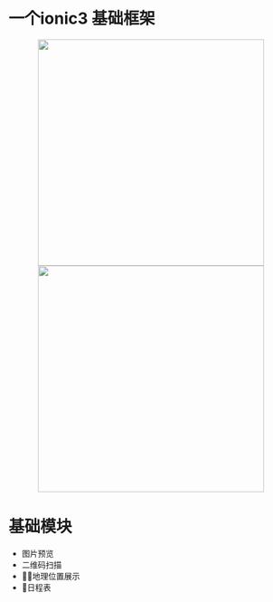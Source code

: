 # 一个ionic3 基础框架

<p align="center">
   <img width="400" src="https://github.com/hwenlong/ionic-demo/blob/master/src/assets/demo/home.png">
   <img width="400" src="https://github.com/hwenlong/ionic-demo/blob/master/src/assets/demo/calendar.png">
</p>

# 基础模块
- 图片预览
- 二维码扫描
- 地理位置展示
- 日程表
